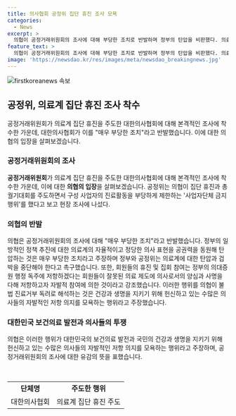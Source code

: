 ```yaml
---
title: 의사협회 공정위 집단 휴진 조사 모욕
categories:
  - News
excerpt: >
  의협이 공정거래위원회의 조사에 대해 부당한 조치로 반발하며 정부의 탄압을 비판했다. 의료계 집단 휴진은 의료 제도에 저항하는 자발적인 투쟁으로 간주되며, 공정거래위는 이에 대한 조사를 실시하고 있다. 이에 대해 의협은 정부와 공정위가 의료계에 대한 탄압을 중단해야 한다고 촉구하며, 의료진의 자발적인 저항 의지를 모욕하는 행위로 비판했다. 공정위는 의료계 집단 휴진을 주도하여 사업자의 진료활동을 부당하게 제한한 사업자단체 금지 행위를 조사 중이다.
feature_text: >
  의협이 공정거래위원회의 조사에 대해 부당한 조치로 반발하며 정부의 탄압을 비판했다. 의료계 집단 휴진은 의료 제도에 저항하는 자발적인 투쟁으로 간주되며, 공정거래위는 이에 대한 조사를 실시하고 있다. 이에 대해 의협은 정부와 공정위가 의료계에 대한 탄압을 중단해야 한다고 촉구하며, 의료진의 자발적인 저항 의지를 모욕하는 행위로 비판했다. 공정위는 의료계 집단 휴진을 주도하여 사업자의 진료활동을 부당하게 제한한 사업자단체 금지 행위를 조사 중이다.
image: 'https://newsdao.kr/res/images/meta/newsdao_breakingnews.jpg'
---
```


<p><img src="https://newsdao.kr/res/images/meta/newsdao_breakingnews.jpg" alt="firstkoreanews 속보" /></p>

<h2 data-ke-size="size26">공정위, 의료계 집단 휴진 조사 착수</h2>

<p data-ke-size="size16">공정거래위원회가 의료계 집단 휴진을 주도한 대한의사협회에 대해 본격적인 조사에 착수한 가운데, 대한의사협회가 이를 "매우 부당한 조치"라고 반발했습니다. 이에 대한 의협의 입장을 살펴보겠습니다.</p>

<h3>공정거래위원회의 조사</h3>

<p data-ke-size="size16"><b>공정거래위원회</b>가 의료계 집단 휴진을 주도한 대한의사협회에 대해 본격적인 조사에 착수한 가운데, 이에 대한 <b>의협의 입장</b>을 살펴보겠습니다. 공정위는 의협이 집단 휴진과 총궐기대회를 주도하면서 구성 사업자의 진료활동을 부당하게 제한하는 '사업자단체 금지 행위'를 했다고 보고 현장 조사에 나섰다.</p>

<h3>의협의 반발</h3>

<p data-ke-size="size16">의협은 공정거래위원회의 조사에 대해 "매우 부당한 조치"라고 반발했습니다. 정부의 일방적인 정책 추진에 대한 의료계의 자율적이고 정당한 의사 표현을 공권력을 동원해 탄압하는 것은 매우 부당한 조치라고 주장하며 정부와 공정위는 의료계에 대한 탄압과 겁박을 중단해야 한다고 촉구했습니다. 또한, 회원들의 휴진 및 집회 참여는 정부의 의대증원 행정 독주에 저항하겠다는 회원들이 잘못된 의료 제도에 의사로서의 양심과 사명을 다해 저항하고자 자발적 참여에 의한 것이라고 강조했습니다. 이러한 행위를 의협이 불법 진료거부 독려로 해석하는 것은 건강과 생명을 지키기 위해 헌신하고 있는 수많은 의사들의 자발적인 저항 의지를 모욕하는 행위라고 주장했습니다.</p>

<h3>대한민국 보건의료 발전과 의사들의 투쟁</h3>

<p data-ke-size="size16">의협은 이러한 행위가 대한민국의 보건의료 발전과 국민의 건강과 생명을 지키기 위해 헌신하고 있는 수많은 의사들의 자발적인 저항 의지를 모욕하는 행위라고 주장하며, 공정거래위원회의 조사에 대한 유감의 뜻을 표했습니다.</p>

<p data-ke-size="size16">&nbsp;</p>

<table>
<tbody>
<tr>
<td style="text-align: center; height: 17px;"><b>단체명</b></td>
<td style="text-align: center; height: 17px;"><b>주도한 행위</b></td>
</tr>
<tr>
<td style="text-align: center; height: 17px;">대한의사협회</td>
<td style="text-align: center; height: 17px;">의료계 집단 휴진 주도</td>
</tr>
</tbody>
</table>

<p data-ke-size="size16">&nbsp;</p>

